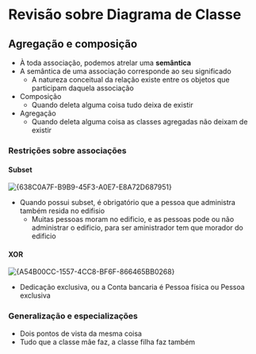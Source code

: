# Revisão sobre Diagrama de Classe
## Agregação e composição
* À toda associação, podemos atrelar uma **semântica**
* A semântica de uma associação corresponde ao seu significado
  * A natureza conceitual da relação existe entre os objetos que participam daquela associação
* Composição
  * Quando deleta alguma coisa tudo deixa de existir
* Agregação
  * Quando deleta alguma coisa as classes agregadas não deixam de existir
### Restrições sobre associações
#### Subset
![{638C0A7F-B9B9-45F3-A0E7-E8A72D687951}](https://github.com/user-attachments/assets/aae7891d-6143-49d2-ad8c-7bcde16a8e01)
* Quando possui subset, é obrigatório que a pessoa que administra também resida no edifisio
  * Muitas pessoas moram no edificio, e as pessoas pode ou não administrar o edificio, para ser aministrador tem que morador do edificio

#### XOR
![{A54B00CC-1557-4CC8-BF6F-866465BB0268}](https://github.com/user-attachments/assets/de381b02-4453-4045-a670-66f918ca32f9)
* Dedicação exclusiva, ou a Conta bancaria é Pessoa física ou Pessoa exclusiva

### Generalização e especializações
* Dois pontos de vista da mesma coisa
* Tudo que a classe mãe faz, a classe filha faz também
